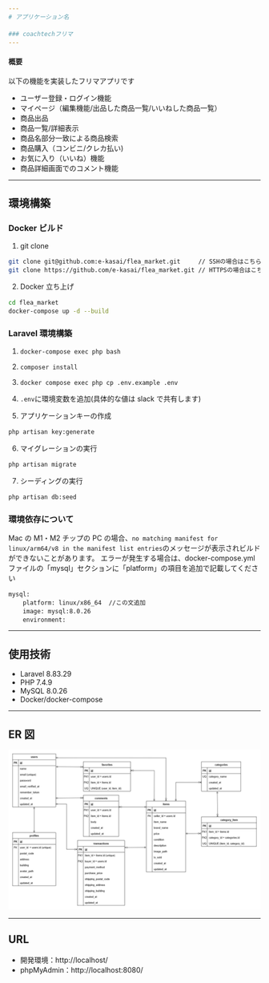 ```yaml
---
# アプリケーション名

### coachtechフリマ
---
```


#### 概要

以下の機能を実装したフリマアプリです

- ユーザー登録・ログイン機能
- マイページ（編集機能/出品した商品一覧/いいねした商品一覧）
- 商品出品
- 商品一覧/詳細表示
- 商品名部分一致による商品検索
- 商品購入（コンビニ/クレカ払い)
- お気に入り（いいね）機能
- 商品詳細画面でのコメント機能

---

## 環境構築

### Docker ビルド

1. git clone

```bash
git clone git@github.com:e-kasai/flea_market.git     // SSHの場合はこちら
git clone https://github.com/e-kasai/flea_market.git // HTTPSの場合はこちら
```

2. Docker 立ち上げ

```bash
cd flea_market
docker-compose up -d --build
```

### Laravel 環境構築

1. `docker-compose exec php bash`
2. `composer install`
3. `docker compose exec php cp .env.example .env`

4. `.env`に環境変数を追加(具体的な値は slack で共有します)

5. アプリケーションキーの作成

```bash
php artisan key:generate
```

6. マイグレーションの実行

```bash
php artisan migrate
```

7. シーディングの実行

```bash
php artisan db:seed
```

### 環境依存について

Mac の M1・M2 チップの PC の場合、`no matching manifest for linux/arm64/v8 in the manifest list entries`のメッセージが表示されビルドができないことがあります。
エラーが発生する場合は、docker-compose.yml ファイルの「mysql」セクションに「platform」の項目を追加で記載してください

```bash
mysql:
    platform: linux/x86_64  //この文追加
    image: mysql:8.0.26
    environment:
```

---

## 使用技術

- Laravel 8.83.29
- PHP 7.4.9
- MySQL 8.0.26
- Docker/docker-compose

---

## ER 図

![ER図](./docs/er.png)

---

## URL

- 開発環境：http://localhost/
- phpMyAdmin：http://localhost:8080/

